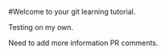 #Welcome to your git learning tutorial.

Testing on my own.

Need to add more information PR comments.
